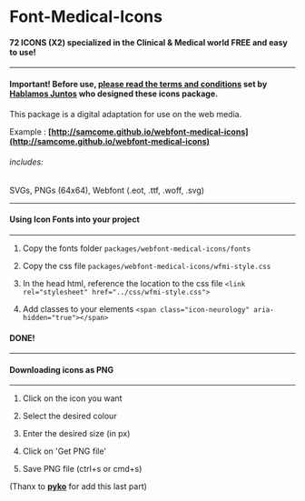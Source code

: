 Font-Medical-Icons
==================

#### **72 ICONS (X2)** specialized in the Clinical & Medical world FREE and easy to use!
---
#### **Important!** Before use, **[please read the terms and conditions](http://www.hablamosjuntos.org/signage/symbols/faq.asp#2)** set by **[Hablamos Juntos](http://www.hablamosjuntos.org/)** who designed these icons package.

This package is a digital adaptation for use on the web media.

Example : **[http://samcome.github.io/webfont-medical-icons](http://samcome.github.io/webfont-medical-icons)**

###### includes:
SVGs, PNGs (64x64), Webfont (.eot, .ttf, .woff, .svg)

---
#### Using Icon Fonts into your project
---
1. Copy the fonts folder
`packages/webfont-medical-icons/fonts`

2. Copy the css file
`packages/webfont-medical-icons/wfmi-style.css`

3. In the head html, reference the location to the css file
`<link rel="stylesheet" href="../css/wfmi-style.css">`

4. Add classes to your elements
`<span class="icon-neurology" aria-hidden="true"></span>`

#### DONE!

---
#### Downloading icons as PNG
---
1. Click on the icon you want

2. Select the desired colour

3. Enter the desired size (in px)

4. Click on 'Get PNG file'

5. Save PNG file (ctrl+s or cmd+s)

 (Thanx to **[pyko](https://github.com/pyko)** for add this last part)
